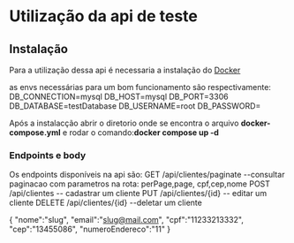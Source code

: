   # **Utilização da api de teste**


## **Instalação**
  Para a utilização dessa api é necessaria a instalação do [Docker](https://www.docker.com)

  as envs necessárias para um bom funcionamento são respectivamente:
  DB_CONNECTION=mysql
  DB_HOST=mysql
  DB_PORT=3306
  DB_DATABASE=testDatabase
  DB_USERNAME=root
  DB_PASSWORD=

  Após a instalacção abrir o diretorio onde se encontra o arquivo **docker-compose.yml** e rodar o comando:**docker compose up -d**

### **Endpoints e body**
  Os endpoints disponíveis na api são:
    GET /api/clientes/paginate --consultar paginacao com parametros na rota: perPage,page, cpf,cep,nome
    POST /api/clientes -- cadastrar um cliente
    PUT /api/clientes/{id} -- editar um cliente
    DELETE /api/clientes/{id} --deletar um cliente

{
    "nome":"slug",
    "email":"slug@mail.com",
    "cpf":"11233213332",
    "cep":"13455086",
    "numeroEndereco":"11"
}